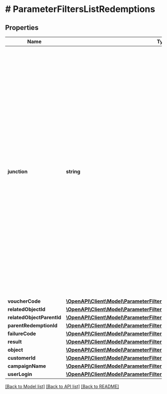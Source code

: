 # # ParameterFiltersListRedemptions

## Properties

Name | Type | Description | Notes
------------ | ------------- | ------------- | -------------
**junction** | **string** | Logical Operator Between Filters. Filter by conditions set on the &#x60;junction&#x60; parameter indicating how the &#x60;conditions&#x60; should be accounted for in the query. An &#x60;AND&#x60; is an all-inclusive logical operator, meaning the &#x60;AND&#x60; operator displays a record if **ALL** the conditions separated by AND are TRUE, while  an &#x60;OR&#x60; operator displays a record if **ANY** of the conditions separated by OR is TRUE. | [optional]
**voucherCode** | [**\OpenAPI\Client\Model\ParameterFiltersListRedemptionsVoucherCode**](ParameterFiltersListRedemptionsVoucherCode.md) |  | [optional]
**relatedObjectId** | [**\OpenAPI\Client\Model\ParameterFiltersListRedemptionsRelatedObjectId**](ParameterFiltersListRedemptionsRelatedObjectId.md) |  | [optional]
**relatedObjectParentId** | [**\OpenAPI\Client\Model\ParameterFiltersListRedemptionsRelatedObjectParentId**](ParameterFiltersListRedemptionsRelatedObjectParentId.md) |  | [optional]
**parentRedemptionId** | [**\OpenAPI\Client\Model\ParameterFiltersListRedemptionsParentRedemptionId**](ParameterFiltersListRedemptionsParentRedemptionId.md) |  | [optional]
**failureCode** | [**\OpenAPI\Client\Model\ParameterFiltersListRedemptionsFailureCode**](ParameterFiltersListRedemptionsFailureCode.md) |  | [optional]
**result** | [**\OpenAPI\Client\Model\ParameterFiltersListRedemptionsResult**](ParameterFiltersListRedemptionsResult.md) |  | [optional]
**object** | [**\OpenAPI\Client\Model\ParameterFiltersListRedemptionsObject**](ParameterFiltersListRedemptionsObject.md) |  | [optional]
**customerId** | [**\OpenAPI\Client\Model\ParameterFiltersListRedemptionsCustomerId**](ParameterFiltersListRedemptionsCustomerId.md) |  | [optional]
**campaignName** | [**\OpenAPI\Client\Model\ParameterFiltersListRedemptionsCampaignName**](ParameterFiltersListRedemptionsCampaignName.md) |  | [optional]
**userLogin** | [**\OpenAPI\Client\Model\ParameterFiltersListRedemptionsUserLogin**](ParameterFiltersListRedemptionsUserLogin.md) |  | [optional]

[[Back to Model list]](../../README.md#models) [[Back to API list]](../../README.md#endpoints) [[Back to README]](../../README.md)
